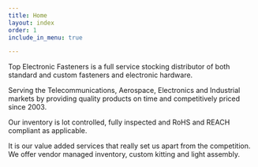 ```yaml
---
title: Home
layout: index
order: 1
include_in_menu: true

---
```

Top Electronic Fasteners is a full service stocking distributor of both standard and custom fasteners and electronic hardware.

Serving the Telecommunications, Aerospace, Electronics and Industrial markets by providing quality products on time and competitively priced since 2003.

Our inventory is lot controlled, fully inspected and RoHS and REACH compliant as applicable.

It is our value added services that really set us apart from the competition. We offer vendor managed inventory, custom kitting and light assembly.